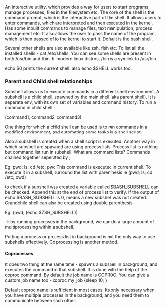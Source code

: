 
An interactive utility, which provides a way for users to start programs, manage processes, files in the filesystem etc. The core of the shell is the command prompt, which is the interactive part of the shell. It allows users to enter commands, which are interpreted and then executed in the kernel. 
Has some inbuilt commands to manage files, text manipulation, process management etc. It also allows the user to pass the name of the program, which is then passed of to the kernel to start it.  Default is the bash shell. 

Several other shells are also available like zsh, fish etc.  To list all the installed shells - cat /etc/shells. You can see some shells are present in both /usr/bin and /bin. In modern linux distros, /bin is a symlink to /usr/bin

echo $0 prints the current shell. also echo $SHELL works too. 

<h3>Parent and Child shell relationships</h3>
Subshell allows us to execute commands in a different shell environment. A subshell is a child shell, spawned by the main shell (aka parent shell). It is seperate env, with its own set of variables and command history. To run a command in child shell - 

(command1; command2; command3)

One thing for which a child shell can be used is to run commands in a modified environment, and automating some tasks in a shell script.

Also a subshell is created when a shell script is executed. 
Another way in which subshell are spawned are using process lists. Process list is nothing but command list run in subshell. What are command lists? Commands chained together seperated by ; 

Eg: pwd; ls; cd /etc; pwd
This command is executed in current shell. To execute it in a subshell, surround the list with parenthesis ie (pwd; ls; cd /etc; pwd)

to check if a subshell was created a variable called $BASH_SUBSHELL can be checked. Append this at the end of process list to verify. If the output of echo $BASH_SUBSHELL is 0, means a new subshell was not created. Grandchild shell can also be created using double parenthesis

Eg: (pwd; (echo $ZSH_SUBSHELL))

-> by running  processes in the background, we can do a large amount of multiprocessing within a subshell. 


Putting a process or process list in background is not the only way to use subshells effectively. Co processing is another method. 

<h4>Coprocesses </h4>
It does two thing at the same time - spawns a subshell in background, and executes the command in that subshell. It is done with the help of the coproc command.  By default the job name is COPROC. You can give a custom job name too - 
			coproc my_job {sleep 10; }

Default coproc name is sufficient in most cases. Its only necessary when you have multiple processes in the background, and you need them to communicate between each other. 

